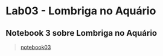 # Lab03 - Lombriga no Aquário

## Notebook 3 sobre Lombriga no Aquário

> [notebook03](src/pt/c02oo/s02classe/s03lombriga/)
